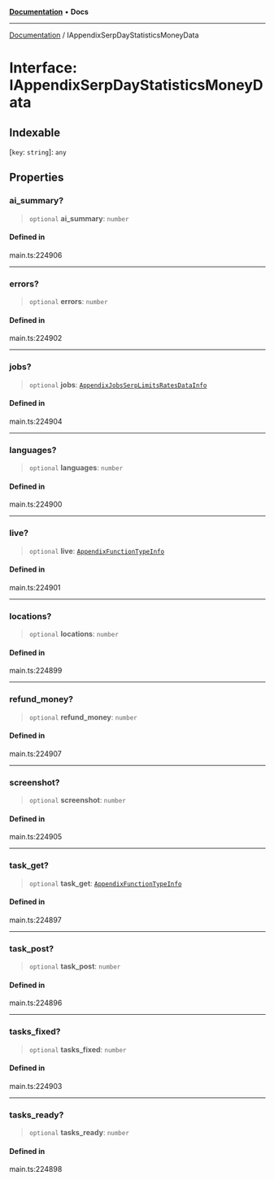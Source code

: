 [**Documentation**](../README.md) • **Docs**

***

[Documentation](../globals.md) / IAppendixSerpDayStatisticsMoneyData

# Interface: IAppendixSerpDayStatisticsMoneyData

## Indexable

 \[`key`: `string`\]: `any`

## Properties

### ai\_summary?

> `optional` **ai\_summary**: `number`

#### Defined in

main.ts:224906

***

### errors?

> `optional` **errors**: `number`

#### Defined in

main.ts:224902

***

### jobs?

> `optional` **jobs**: [`AppendixJobsSerpLimitsRatesDataInfo`](../classes/AppendixJobsSerpLimitsRatesDataInfo.md)

#### Defined in

main.ts:224904

***

### languages?

> `optional` **languages**: `number`

#### Defined in

main.ts:224900

***

### live?

> `optional` **live**: [`AppendixFunctionTypeInfo`](../classes/AppendixFunctionTypeInfo.md)

#### Defined in

main.ts:224901

***

### locations?

> `optional` **locations**: `number`

#### Defined in

main.ts:224899

***

### refund\_money?

> `optional` **refund\_money**: `number`

#### Defined in

main.ts:224907

***

### screenshot?

> `optional` **screenshot**: `number`

#### Defined in

main.ts:224905

***

### task\_get?

> `optional` **task\_get**: [`AppendixFunctionTypeInfo`](../classes/AppendixFunctionTypeInfo.md)

#### Defined in

main.ts:224897

***

### task\_post?

> `optional` **task\_post**: `number`

#### Defined in

main.ts:224896

***

### tasks\_fixed?

> `optional` **tasks\_fixed**: `number`

#### Defined in

main.ts:224903

***

### tasks\_ready?

> `optional` **tasks\_ready**: `number`

#### Defined in

main.ts:224898
